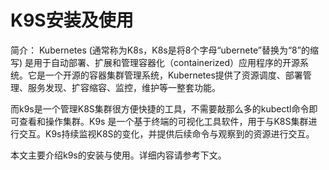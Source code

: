 # K9S安装及使用
简介： Kubernetes (通常称为K8s，K8s是将8个字母“ubernete”替换为“8”的缩写) 是用于自动部署、扩展和管理容器化（containerized）应用程序的开源系统。它是一个开源的容器集群管理系统，Kubernetes提供了资源调度、部署管理、服务发现、扩容缩容、监控，维护等一整套功能。

而k9s是一个管理K8S集群很方便快捷的工具，不需要敲那么多的kubectl命令即可查看和操作集群。K9s 是一个基于终端的可视化工具软件，用于与K8S集群进行交互。K9s持续监视K8S的变化，并提供后续命令与观察到的资源进行交互。

本文主要介绍k9s的安装与使用。详细内容请参考下文。
